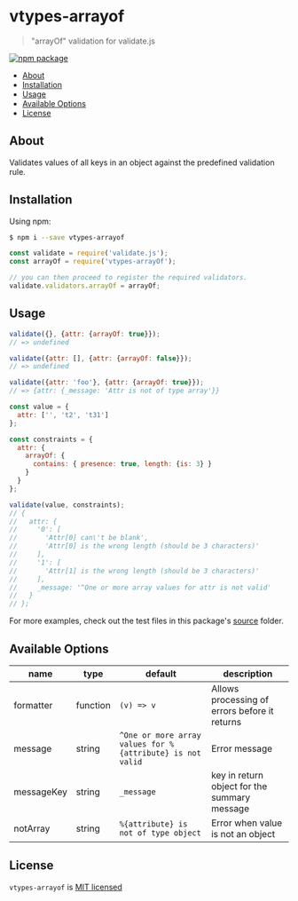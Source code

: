 # vtypes-arrayof

> "arrayOf" validation for validate.js

[![npm package][npm-badge]][npm-link]

- [About](#about)
- [Installation](#installation)
- [Usage](#usage)
- [Available Options](#available-options)
- [License](#license)

## About

Validates values of all keys in an object against the predefined validation rule.

## Installation

Using npm:

```sh
$ npm i --save vtypes-arrayof
```

```js
const validate = require('validate.js');
const arrayOf = require('vtypes-arrayOf');

// you can then proceed to register the required validators.
validate.validators.arrayOf = arrayOf;
```

## Usage

```js
validate({}, {attr: {arrayOf: true}});
// => undefined

validate({attr: [], {attr: {arrayOf: false}});
// => undefined

validate({attr: 'foo'}, {attr: {arrayOf: true}});
// => {attr: {_message: 'Attr is not of type array'}}
```

```js
const value = {
  attr: ['', 't2', 't31']
};

const constraints = {
  attr: {
    arrayOf: {
      contains: { presence: true, length: {is: 3} }
    }
  }
};

validate(value, constraints);
// {
//   attr: {
//     '0': [
//       'Attr[0] can\'t be blank',
//       'Attr[0] is the wrong length (should be 3 characters)'
//     ],
//     '1': [
//       'Attr[1] is the wrong length (should be 3 characters)'
//     ],
//     _message: '^One or more array values for attr is not valid'
//   }
// };

```

For more examples, check out the test files in this package's [source][src] folder.

## Available Options

| name       | type     | default                                                   | description                                   |
| ---------- | -------- | --------------------------------------------------------- | --------------------------------------------- |
| formatter  | function | `(v) => v`                                                | Allows processing of errors before it returns |
| message    | string   | `^One or more array values for %{attribute} is not valid` | Error message                                 |
| messageKey | string   | `_message`                                                | key in return object for the summary message  |
| notArray   | string   | `%{attribute} is not of type object`                      | Error when value is not an object             |

## License

`vtypes-arrayof` is [MIT licensed][license]

[npm-badge]: https://img.shields.io/npm/v/vtypes-arrayof.svg?style=flat-square
[npm-link]: https://www.npmjs.com/package/vtypes-arrayof
[repository]: https://github.com/yeojz/vtypes
[license]: https://github.com/yeojz/vtypes/blob/master/LICENSE
[src]: https://github.com/yeojz/vtypes/tree/master/packages/vtypes-arrayof/src
